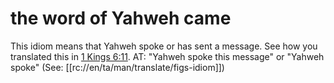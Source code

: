 # the word of Yahweh came

This idiom means that Yahweh spoke or has sent a message. See how you translated this in [1 Kings 6:11](../06/11.md). AT: "Yahweh spoke this message" or "Yahweh spoke" (See: [[rc://en/ta/man/translate/figs-idiom]])

